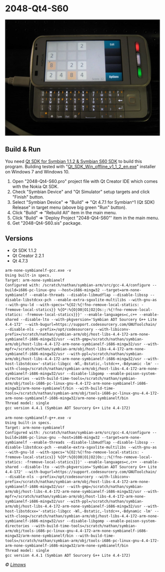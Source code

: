 2048-Qt4-S60
============

![2048-Qt4-S60 application running on Nokia C6-00 Photo](../image/2048-Qt4-S60-Nokia-C6-00-Photo.jpg)

## Build & Run

You need [Qt SDK for Symbian 1.1.2 & Symbian S60 SDK](https://mrrosset.github.io/Symbian-Archive/SDKs-Langs.html) to build this program. Building tested with "[Qt_SDK_Win_offline_v1_1_2_en.exe](http://cyber.sibsutis.ru/Merzlyakova/%D0%A7%D0%9C%D0%92/%D0%94%D0%B8%D1%81%D1%82%D1%80%D0%B8%D0%B1%D1%83%D1%82%D0%B8%D0%B2%20Qt%20Creator/Qt_SDK_Win_offline_v1_1_2_en.exe)" installer on Windows 7 and Windows 10.

1. Open "2048-Qt4-S60.pro" project file with Qt Creator IDE which comes with the Nokia Qt SDK.
2. Check "Symbian Device" and "Qt Simulator" setup targets and click "Finish" button.
3. Select "Symbian Device" => "Build" => "Qt 4.7.1 for Symbian^1 (Qt SDK) Release" in target menu (above big green "Run" button).
4. Click "Build" => "Rebuild All" item in the main menu.
5. Click "Build" => 'Deploy Project "2048-Qt4-S60"' item in the main menu.
6. Get "2048-Qt4-S60.sis" package.

## Versions

* Qt SDK 1.1.2
* Qt Creator 2.2.1
* Qt 4.7.3

```
arm-none-symbianelf-gcc.exe -v
Using built-in specs.
Target: arm-none-symbianelf
Configured with: /scratch/nathan/symbian-arm/src/gcc-4.4/configure --build=i686-pc-linux-gnu --host=i686-mingw32 --target=arm-none-symbianelf --enable-threads --disable-libmudflap --disable-libssp --disable-libstdcxx-pch --enable-extra-sgxxlite-multilibs --with-gnu-as --with-gnu-ld --with-specs='%{O2:%{!fno-remove-local-statics: -fremove-local-statics}} %{O*:%{O|O0|O1|O2|Os:;:%{!fno-remove-local-statics: -fremove-local-statics}}}' --enable-languages=c,c++ --enable-shared --disable-lto --with-pkgversion='Symbian ADT Sourcery G++ Lite 4.4-172' --with-bugurl=https://support.codesourcery.com/GNUToolchain/ --disable-nls --prefix=/opt/codesourcery --with-libiconv-prefix=/scratch/nathan/symbian-arm/obj/host-libs-4.4-172-arm-none-symbianelf-i686-mingw32/usr --with-gmp=/scratch/nathan/symbian-arm/obj/host-libs-4.4-172-arm-none-symbianelf-i686-mingw32/usr --with-mpfr=/scratch/nathan/symbian-arm/obj/host-libs-4.4-172-arm-none-symbianelf-i686-mingw32/usr --with-ppl=/scratch/nathan/symbian-arm/obj/host-libs-4.4-172-arm-none-symbianelf-i686-mingw32/usr --with-host-libstdcxx='-static-libgcc -Wl,-Bstatic,-lstdc++,-Bdynamic -lm' --with-cloog=/scratch/nathan/symbian-arm/obj/host-libs-4.4-172-arm-none-symbianelf-i686-mingw32/usr --disable-libgomp --enable-poison-system-directories --with-build-time-tools=/scratch/nathan/symbian-arm/obj/tools-i686-pc-linux-gnu-4.4-172-arm-none-symbianelf-i686-mingw32/arm-none-symbianelf/bin --with-build-time-tools=/scratch/nathan/symbian-arm/obj/tools-i686-pc-linux-gnu-4.4-172-arm-none-symbianelf-i686-mingw32/arm-none-symbianelf/bin
Thread model: single
gcc version 4.4.1 (Symbian ADT Sourcery G++ Lite 4.4-172)

arm-none-symbianelf-g++.exe -v
Using built-in specs.
Target: arm-none-symbianelf
Configured with: /scratch/nathan/symbian-arm/src/gcc-4.4/configure --build=i686-pc-linux-gnu --host=i686-mingw32 --target=arm-none-symbianelf --enable-threads --disable-libmudflap --disable-libssp --disable-libstdcxx-pch --enable-extra-sgxxlite-multilibs --with-gnu-as --with-gnu-ld --with-specs='%{O2:%{!fno-remove-local-statics: -fremove-local-statics}} %{O*:%{O|O0|O1|O2|Os:;:%{!fno-remove-local-statics: -fremove-local-statics}}}' --enable-languages=c,c++ --enable-shared --disable-lto --with-pkgversion='Symbian ADT Sourcery G++ Lite 4.4-172' --with-bugurl=https://support.codesourcery.com/GNUToolchain/ --disable-nls --prefix=/opt/codesourcery --with-libiconv-prefix=/scratch/nathan/symbian-arm/obj/host-libs-4.4-172-arm-none-symbianelf-i686-mingw32/usr --with-gmp=/scratch/nathan/symbian-arm/obj/host-libs-4.4-172-arm-none-symbianelf-i686-mingw32/usr --with-mpfr=/scratch/nathan/symbian-arm/obj/host-libs-4.4-172-arm-none-symbianelf-i686-mingw32/usr --with-ppl=/scratch/nathan/symbian-arm/obj/host-libs-4.4-172-arm-none-symbianelf-i686-mingw32/usr --with-host-libstdcxx='-static-libgcc -Wl,-Bstatic,-lstdc++,-Bdynamic -lm' --with-cloog=/scratch/nathan/symbian-arm/obj/host-libs-4.4-172-arm-none-symbianelf-i686-mingw32/usr --disable-libgomp --enable-poison-system-directories --with-build-time-tools=/scratch/nathan/symbian-arm/obj/tools-i686-pc-linux-gnu-4.4-172-arm-none-symbianelf-i686-mingw32/arm-none-symbianelf/bin --with-build-time-tools=/scratch/nathan/symbian-arm/obj/tools-i686-pc-linux-gnu-4.4-172-arm-none-symbianelf-i686-mingw32/arm-none-symbianelf/bin
Thread model: single
gcc version 4.4.1 (Symbian ADT Sourcery G++ Lite 4.4-172)
```

*© [Limows](https://github.com/Limows)*
